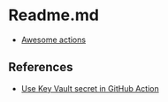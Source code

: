 # Readme.md

* [Awesome actions](https://github.com/sdras/awesome-actions)

## References

* [Use Key Vault secret in GitHub Action](https://learn.microsoft.com/en-us/azure/developer/github/github-key-vault)